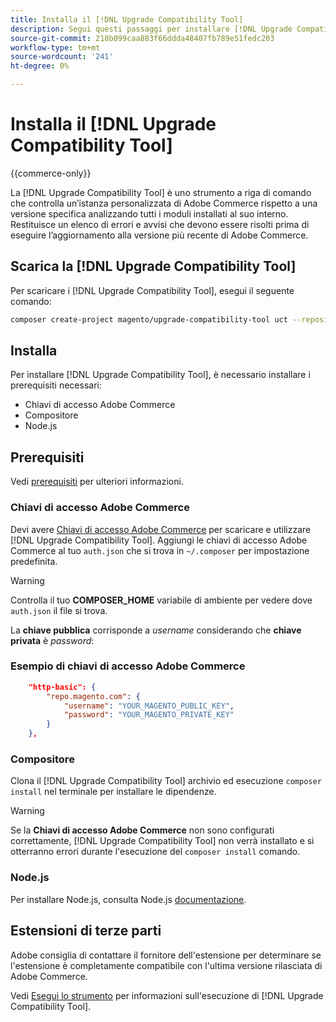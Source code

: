 ```yaml
---
title: Installa il [!DNL Upgrade Compatibility Tool]
description: Segui questi passaggi per installare [!DNL Upgrade Compatibility Tool] per il progetto Adobe Commerce.
source-git-commit: 218b099caa883f66ddda48407fb789e51fedc203
workflow-type: tm+mt
source-wordcount: '241'
ht-degree: 0%

---
```



# Installa il [!DNL Upgrade Compatibility Tool]

{{commerce-only}}

La [!DNL Upgrade Compatibility Tool] è uno strumento a riga di comando che controlla un’istanza personalizzata di Adobe Commerce rispetto a una versione specifica analizzando tutti i moduli installati al suo interno. Restituisce un elenco di errori e avvisi che devono essere risolti prima di eseguire l’aggiornamento alla versione più recente di Adobe Commerce.

## Scarica la [!DNL Upgrade Compatibility Tool]

Per scaricare i [!DNL Upgrade Compatibility Tool], esegui il seguente comando:

```bash
composer create-project magento/upgrade-compatibility-tool uct --repository https://repo.magento.com
```

## Installa

Per installare [!DNL Upgrade Compatibility Tool], è necessario installare i prerequisiti necessari:

* Chiavi di accesso Adobe Commerce
* Compositore
* Node.js

## Prerequisiti

Vedi [prerequisiti](../upgrade-compatibility-tool/prerequisites.md) per ulteriori informazioni.

### Chiavi di accesso Adobe Commerce

Devi avere [Chiavi di accesso Adobe Commerce](https://devdocs.magento.com/marketplace/sellers/profile-information.html#access-keys) per scaricare e utilizzare [!DNL Upgrade Compatibility Tool]. Aggiungi le chiavi di accesso Adobe Commerce al tuo `auth.json` che si trova in `~/.composer` per impostazione predefinita.

>[!WARNING]
>
>Controlla il tuo **COMPOSER_HOME** variabile di ambiente per vedere dove `auth.json` il file si trova.

La **chiave pubblica** corrisponde a _username_ considerando che **chiave privata** è _password_:

### Esempio di chiavi di accesso Adobe Commerce

```json
    "http-basic": {
        "repo.magento.com": {
            "username": "YOUR_MAGENTO_PUBLIC_KEY",
            "password": "YOUR_MAGENTO_PRIVATE_KEY"
        }
    },
```

### Compositore

Clona il [!DNL Upgrade Compatibility Tool] archivio ed esecuzione `composer install` nel terminale per installare le dipendenze.

>[!WARNING]
>
>Se la **Chiavi di accesso Adobe Commerce** non sono configurati correttamente, [!DNL Upgrade Compatibility Tool] non verrà installato e si otterranno errori durante l&#39;esecuzione del `composer install` comando.

### Node.js

Per installare Node.js, consulta Node.js [documentazione](https://nodejs.dev/learn/how-to-install-nodejs).

## Estensioni di terze parti

Adobe consiglia di contattare il fornitore dell&#39;estensione per determinare se l&#39;estensione è completamente compatibile con l&#39;ultima versione rilasciata di Adobe Commerce.

Vedi [Esegui lo strumento](../upgrade-compatibility-tool/run.md) per informazioni sull&#39;esecuzione di [!DNL Upgrade Compatibility Tool].
